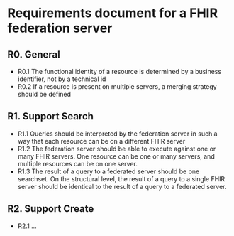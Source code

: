# Requirements document for a FHIR federation server

## R0. General

* R0.1 The functional identity of a resource is determined by a business identifier, not by a technical id
* R0.2 If a resource is present on multiple servers, a merging strategy should be defined

## R1. Support Search

* R1.1 Queries should be interpreted by the federation server in such a way that each resource can be on a different FHIR server
* R1.2 The federation server should be able to execute against one or many FHIR servers. One resource can be one or many servers, and multiple resources can be on one server.
* R1.3 The result of a query to a federated server should be one searchset. On the structural level, the result of a query to a single FHIR server should be identical to the result of a query to a federated server.

## R2. Support Create

* R2.1 ...
